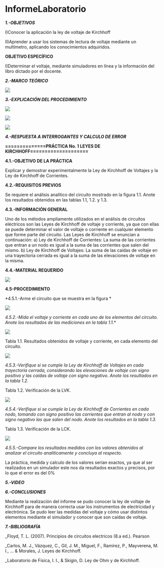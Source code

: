 # InformeLaboratorio

***1.-OBJETIVOS***

I)Conocer la aplicación la ley de voltaje de Kirchhoff 

II)Aprender a usar los sistemas de lectura de voltaje mediante un multímetro, aplicando los conocimientos adquiridos.

**OBJETIVO ESPECÍFICO**

I)Determinar el voltaje, mediante simuladores en línea y la información del libro dictado por el docente.

***2.-MARCO TEÓRICO***

![](https://github.com/smvaca2/InformeLaboratorio/blob/eaa1688060b63fdf2ffff21a7312b1f958c2b087/LDK1.PNG)

***3.-EXPLICACIÓN DEL PROCEDIMIENTO***

![](https://github.com/smvaca2/InformeLaboratorio/blob/ebe1d78ec9ae3bb1322fa5d14d666324503fc82e/procedimiento1.PNG)

![](https://github.com/smvaca2/InformeLaboratorio/blob/ebe1d78ec9ae3bb1322fa5d14d666324503fc82e/procedimiento2.PNG)

![](https://github.com/smvaca2/InformeLaboratorio/blob/ebe1d78ec9ae3bb1322fa5d14d666324503fc82e/procedimiento3.PNG)

***4.-RESPUESTA A INTERROGANTES Y CALCULO DE ERROR***

**==============PRÁCTICA No. 1 LEYES DE KIRCHHOFF====================**

**4.1.-OBJETIVO DE LA PRÁCTICA**

  Explicar y demostrar experimentalmente la Ley de Kirchhoff de Voltajes y la Ley de
Kirchhoff de Corrientes.

**4.2.-REQUISITOS PREVIOS**

Se requiere el análisis analítico del circuito mostrado en la figura 1.1. Anote los resultados
obtenidos en las tablas 1.1, 1.2. y 1.3.

**4.3.-INFORMACIÓN GENERAL**

Uno de los métodos ampliamente utilizados en el análisis de circuitos eléctricos son
las Leyes de Kirchhoff de voltaje y corriente, ya que con ellas se puede determinar el
valor de voltaje o corriente en cualquier elemento que forme parte del circuito. Las Leyes
de Kirchhoff se enuncian a continuación:
a) Ley de Kirchhoff de Corrientes: La suma de las corrientes que entran a un
nodo es igual a la suma de las corrientes que salen del mismo.
b) Ley de Kirchhoff de Voltajes: La suma de las caídas de voltaje en una
trayectoria cerrada es igual a la suma de las elevaciones de voltaje en la
misma.

**4.4.-MATERIAL REQUERIDO**

![](https://github.com/smvaca2/InformeLaboratorio/blob/23833b1b462a014f4aff291caff324bb6c6f4637/4.4.PNG)

**4.5-PROCEDIMIENTO**

*4.5.1.-Arme el circuito que se muestra en la figura *

![](https://github.com/smvaca2/InformeLaboratorio/blob/23833b1b462a014f4aff291caff324bb6c6f4637/4.5.1.PNG)

*4.5.2.-Mida el voltaje y corriente en cada uno de los elementos del circuito. Anote los
resultados de las mediciones en la tabla 1.1.**

![](https://github.com/smvaca2/InformeLaboratorio/blob/f5e2af5c3058c99de0478a6d5be46b9d5eb0d8ef/WhatsApp%20Image%202022-05-30%20at%2011.20.59%20PM.jpeg)

Tabla 1.1. Resultados obtenidos de voltaje y corriente, en cada elemento del circuito.


![](https://github.com/smvaca2/InformeLaboratorio/blob/2da7e94665a30ce4ded8e18fea6c993623b0b165/WhatsApp%20Image%202022-05-30%20at%202.40.57%20PM.jpeg)

*4.5.3.-Verifique si se cumple la Ley de Kirchhoff de Voltajes en cada trayectoria cerrada,
considerando las elevaciones de voltaje con signo positivo y las caídas de voltaje con
signo negativo. Anote los resultados en la tabla 1.2.*

Tabla 1.2. Verificación de la LVK.

![](https://github.com/smvaca2/InformeLaboratorio/blob/ebe1d78ec9ae3bb1322fa5d14d666324503fc82e/WhatsApp%20Image%202022-05-30%20at%209.01.06%20PM.jpeg)

*4.5.4.-Verifique si se cumple la Ley de Kirchhoff de Corrientes en cada nodo, tomando
con signo positivo las corrientes que entran al nodo y con signo negativo las que salen
del nodo. Anote los resultados en la tabla 1.3.*

Tabla 1.3. Verificación de la LCK.

![](https://github.com/smvaca2/InformeLaboratorio/blob/51ca10ba0ae619e4c81290b919a62b374aadaa07/WhatsApp%20Image%202022-05-30%20at%202.40.58%20PM.jpeg)


*4.5.5.-Compare los resultados medidos con los valores obtenidos al analizar el circuito
analíticamente y concluya al respecto.*

La práctica, medida y calculo de los valores serían exactos, ya que al ser realizados en un simulador este nos da resultados exactos y precisos, por lo que el error es del 0%

***5.-VIDEO***

***6.-CONCLUSIONES***

Mediante la realización del informe se pudo conocer la ley de voltaje de Kirchhoff para de manera correcta usar los instrumentos de electricidad y electrónica. 
Se pudo leer las medidas del voltaje y cómo usar distintos elementos mediante el simulador y conocer que son caídas de voltaje.

***7.-BIBLIOGRAFÍA***

_Floyd, T. L. (2007). Principios de circuitos electricos (8.a ed.). Pearson

_Carlos, M. J., Vázquez, C., Gil, J. M., Miguel, F., Ramírez, P., Mayverena, M. I., ... & Morales, J. Leyes de Kirchhoff. 

_Laboratorio de Física, I. I., & Skigin, D. Ley de Ohm y de Kirchhoff.
